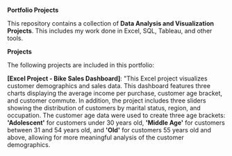 ****Portfolio Projects****

This repository contains a collection of **Data Analysis and Visualization Projects**. This includes my work done in Excel, SQL, Tableau, and other tools.

**Projects**

The following projects are included in this portfolio:

**[Excel Project - Bike Sales Dashboard]**: "This Excel project visualizes customer demographics and sales data. This dashboard features three charts displaying the average income per purchase, customer age bracket, and customer commute. In addition, the project includes three sliders showing the distribution of customers by marital status, region, and occupation. 
The customer age data were used to create three age brackets: **'Adolescent'** for customers under 30 years old, **'Middle Age'** for customers between 31 and 54 years old, and **'Old'** for customers 55 years old and above, allowing for more meaningful analysis of the customer demographics.
